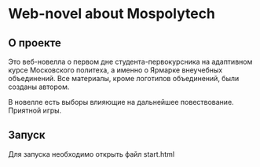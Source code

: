 # Web-novel about Mospolytech
## О проекте
Это веб-новелла о первом дне студента-первокурсника на адаптивном курсе Московского политеха, а именно о Ярмарке внеучебных объединений. Все материалы, кроме логотипов объединений, были созданы автором. 

В новелле есть выборы влияющие на дальнейшее повествование. Приятной игры.
  
## Запуск
Для запуска необходимо открыть файл start.html
